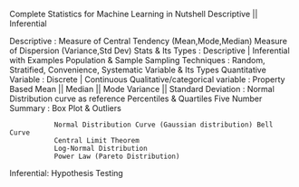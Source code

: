 Complete Statistics for Machine Learning in Nutshell
 Descriptive || Inferential

 Descriptive : Measure of Central Tendency (Mean,Mode,Median)
               Measure of Dispersion (Variance,Std Dev)
               Stats & Its Types : Descriptive | Inferential with  Examples
               Population & Sample
               Sampling Techniques : Random, Stratified, Convenience, Systematic
               Variable & Its Types
               Quantitative Variable : Discrete | Continuous
               Qualitative/categorical variable : Property Based
               Mean  || Median  || Mode
               Variance || Standard Deviation : Normal Distribution curve as reference
               Percentiles & Quartiles
               Five Number Summary : Box Plot & Outliers
               

               Normal Distribution Curve (Gaussian distribution) Bell Curve
               Central Limit Theorem
               Log-Normal Distribution
               Power Law (Pareto Distribution)
               

Inferential: Hypothesis Testing
